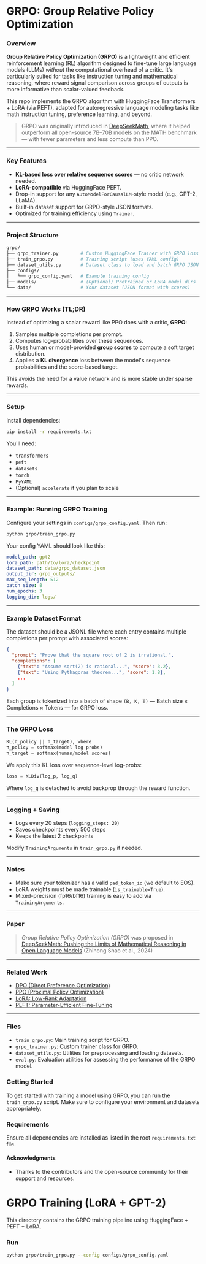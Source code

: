 # GRPO: Group Relative Policy Optimization

### Overview

**Group Relative Policy Optimization (GRPO)** is a lightweight and efficient reinforcement learning (RL) algorithm designed to fine-tune large language models (LLMs) *without* the computational overhead of a critic. It's particularly suited for tasks like instruction tuning and mathematical reasoning, where reward signal comparison across groups of outputs is more informative than scalar-valued feedback.

This repo implements the GRPO algorithm with HuggingFace Transformers + LoRA (via PEFT), adapted for autoregressive language modeling tasks like math instruction tuning, preference learning, and beyond.

> GRPO was originally introduced in [DeepSeekMath](https://arxiv.org/abs/2402.03300), where it helped outperform all open-source 7B–70B models on the MATH benchmark — with fewer parameters and less compute than PPO.

---

### Key Features

* **KL-based loss over relative sequence scores** — no critic network needed.
* **LoRA-compatible** via HuggingFace PEFT.
* Drop-in support for any `AutoModelForCausalLM`-style model (e.g., GPT-2, LLaMA).
* Built-in dataset support for GRPO-style JSON formats.
* Optimized for training efficiency using `Trainer`.

---

### Project Structure

```bash
grpo/
├── grpo_trainer.py        # Custom HuggingFace Trainer with GRPO loss
├── train_grpo.py          # Training script (uses YAML config)
├── dataset_utils.py       # Dataset class to load and batch GRPO JSON data
├── configs/
│   └── grpo_config.yaml   # Example training config
├── models/                # (Optional) Pretrained or LoRA model dirs
└── data/                  # Your dataset (JSON format with scores)
```

---

### How GRPO Works (TL;DR)

Instead of optimizing a scalar reward like PPO does with a critic, **GRPO**:

1. Samples multiple completions per prompt.
2. Computes log-probabilities over these sequences.
3. Uses human or model-provided **group scores** to compute a soft target distribution.
4. Applies a **KL divergence** loss between the model's sequence probabilities and the score-based target.

This avoids the need for a value network and is more stable under sparse rewards.

---

### Setup

Install dependencies:

```bash
pip install -r requirements.txt
```

You'll need:

* `transformers`
* `peft`
* `datasets`
* `torch`
* `PyYAML`
* (Optional) `accelerate` if you plan to scale

---

### Example: Running GRPO Training

Configure your settings in `configs/grpo_config.yaml`. Then run:

```bash
python grpo/train_grpo.py
```

Your config YAML should look like this:

```yaml
model_path: gpt2
lora_path: path/to/lora/checkpoint
dataset_path: data/grpo_dataset.json
output_dir: grpo_outputs/
max_seq_length: 512
batch_size: 8
num_epochs: 3
logging_dir: logs/
```

---

### Example Dataset Format

The dataset should be a JSONL file where each entry contains multiple completions per prompt with associated scores:

```json
{
  "prompt": "Prove that the square root of 2 is irrational.",
  "completions": [
    {"text": "Assume sqrt(2) is rational...", "score": 3.2},
    {"text": "Using Pythagoras theorem...", "score": 1.8},
    ...
  ]
}
```

Each group is tokenized into a batch of shape `(B, K, T)` — Batch size × Completions × Tokens — for GRPO loss.

---

### The GRPO Loss

```python
KL(π_policy || π_target), where
π_policy = softmax(model log probs)
π_target = softmax(human/model scores)
```

We apply this KL loss over sequence-level log-probs:

```python
loss = KLDiv(log_p, log_q)
```

Where `log_q` is detached to avoid backprop through the reward function.

---

### Logging + Saving

* Logs every 20 steps (`logging_steps: 20`)
* Saves checkpoints every 500 steps
* Keeps the latest 2 checkpoints

Modify `TrainingArguments` in `train_grpo.py` if needed.

---

### Notes

* Make sure your tokenizer has a valid `pad_token_id` (we default to EOS).
* LoRA weights must be made trainable (`is_trainable=True`).
* Mixed-precision (fp16/bf16) training is easy to add via `TrainingArguments`.

---

### Paper

> *Group Relative Policy Optimization (GRPO)* was proposed in
> [DeepSeekMath: Pushing the Limits of Mathematical Reasoning in Open Language Models](https://arxiv.org/abs/2402.03300)
> (Zhihong Shao et al., 2024)

---

### Related Work

* [DPO (Direct Preference Optimization)](https://arxiv.org/abs/2305.18290)
* [PPO (Proximal Policy Optimization)](https://arxiv.org/abs/1707.06347)
* [LoRA: Low-Rank Adaptation](https://arxiv.org/abs/2106.09685)
* [PEFT: Parameter-Efficient Fine-Tuning](https://huggingface.co/docs/peft)

---

### Files
- `train_grpo.py`: Main training script for GRPO.
- `grpo_trainer.py`: Custom trainer class for GRPO.
- `dataset_utils.py`: Utilities for preprocessing and loading datasets.
- `eval.py`: Evaluation utilities for assessing the performance of the GRPO model.

### Getting Started
To get started with training a model using GRPO, you can run the `train_grpo.py` script. Make sure to configure your environment and datasets appropriately.

### Requirements
Ensure all dependencies are installed as listed in the root `requirements.txt` file.

#### Acknowledgments
- Thanks to the contributors and the open-source community for their support and resources.

# GRPO Training (LoRA + GPT-2)

This directory contains the GRPO training pipeline using HuggingFace + PEFT + LoRA.

### Run

```bash
python grpo/train_grpo.py --config configs/grpo_config.yaml
